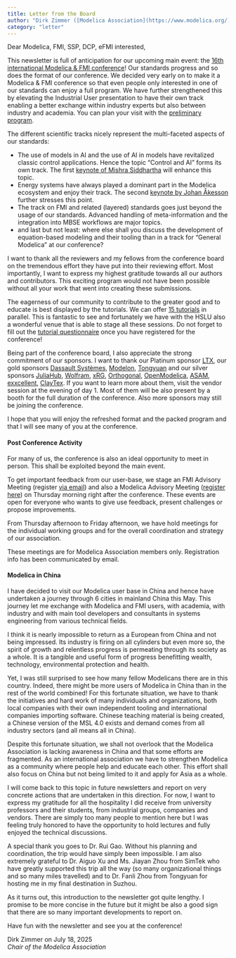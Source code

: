```yaml
---
title: Letter from the Board
author: "Dirk Zimmer ([Modelica Association](https://www.modelica.org/))"
category: "letter"
---
```

Dear Modelica, FMI, SSP, DCP, eFMI interested,

This newsletter is full of anticipation for our upcoming main event: the [16th international Modelica & FMI conference](https://modelica.org/events/modelica2025/)!
Our standards progress and so does the format of our conference. We decided very early on to make it a Modelica & FMI conference so that even people only interested in one of our standards can enjoy a full program. We have further strengthened this by elevating the Industrial User presentation to have their own track enabling a better exchange within industry experts but also between industry and academia. You can plan your visit with the [preliminary program](https://modelica.org/events/modelica2025/16thModelicaFMI_PrelProgram.pdf).



The different scientific tracks nicely represent the multi-faceted aspects of our standards: 

- The use of models in AI and the use of AI in models have revitalized classic control applications. Hence the topic “Control and AI” forms its own track. The first [keynote of Mishra Siddhartha](https://modelica.org/events/modelica2025/#keynotes) will enhance this topic.
- Energy systems have always played a dominant part in the Modelica ecosystem and enjoy their track. The second [keynote by Johan Åkesson](https://modelica.org/events/modelica2025/#keynotes) further stresses this point.
- The track on FMI and related (layered) standards goes just beyond the usage of our standards. Advanced handling of meta-information and the integration into MBSE workflows are major topics.
- and last but not least: where else shall you discuss the development of equation-based modeling and their tooling than in a track for “General Modelica” at our conference?

I want to thank all the reviewers and my fellows from the conference board on the tremendous effort they have put into their reviewing effort. Most importantly, I want to express my highest gratitude towards all our authors and contributors. This exciting program would not have been possible without all your work that went into creating these submissions. 

The eagerness of our community to contribute to the greater good and to educate is best displayed by the tutorials. We can offer [15 tutorials](https://modelica.org/events/modelica2025/Tutorial_Abstracts_16th_Modelica_and_FMI_Conference.pdf) in parallel. This is fantastic to see and fortunately we have with the HSLU also a wonderful venue that is able to stage all these sessions. Do not forget to fill out the [tutorial questionnaire](https://terminplaner6.dfn.de/en/e/d590fb98fe94c51b446157009fca9395-1294761) once you have registered for the conference!

Being part of the conference board, I also appreciate the strong commitment of our sponsors. I want to thank our Platinum sponsor [LTX](https://www.ltx.de/english.html), our gold sponsors [Dassault Systèmes](https://www.3ds.com/), [Modelon](https://modelon.com/), [Tongyuan](https://www.tongyuan.cc/)  and our silver sponsors [JuliaHub](https://juliahub.com/), [Wolfram](https://www.wolfram.com/index.en.html?source=footer), [xRG](https://xrg-simulation.de/en), [Orthogonal](https://www.orthogonal.dev/), [OpenModelica](https://openmodelica.org/), [ASAM](https://www.asam.net/),  [exxcellent](https://www.exxcellent.de/), [ClayTex](https://www.claytex.com/). If you want to learn more about them, visit the vendor session at the evening of day 1.  Most of them will be also present by a booth for the full duration of the conference. Also more sponsors may still be joining the conference.

I hope that you will enjoy the refreshed format and the packed program and that I will see many of you at the conference.

#### Post Conference Activity

For many of us, the conference is also an ideal opportunity to meet in person. This shall be exploited beyond the main event.

To get important feedback from our user-base, we stage an FMI Advisory Meeting (register [via email](mailto:contact@fmi-standard.org)) and also a Modelica Advisory Meeting ([register here](https://terminplaner6.dfn.de/en/b/b8ceacb2fd2032bbbf901583f997f728-1284258)) on Thursday morning right after the conference. These events are open for everyone who wants to give use feedback, present challenges or propose improvements.

From Thursday afternoon to Friday afternoon, we have hold meetings for the individual working groups and for the overall coordination and strategy of our association.

These meetings are for Modelica Association members only. Registration info has been communicated by email.

#### Modelica in China

I have decided to visit our Modelica user base in China and hence have undertaken a journey through 6 cities in mainland China this May. This journey let me exchange with Modelica and FMI users, with academia, with industry and with main tool developers and consultants in systems engineering from various technical fields.

I think it is nearly impossible to return as a European from China and not being impressed. Its industry is firing on all cylinders but even more so, the spirit of growth and relentless progress is permeating through its society as a whole. It is a tangible and useful form of progress benefitting wealth, technology, environmental protection and health.

Yet, I was still surprised to see how many fellow Modelicans there are in this country. Indeed, there might be more users of Modelica in China than in the rest of the world combined! For this fortunate situation, we have to thank the initiatives and hard work of many individuals and organizations, both local companies with their own independent tooling and international companies importing software. Chinese teaching material is being created, a Chinese version of the MSL 4.0 exists and demand comes from all industry sectors (and all means all in China).

Despite this fortunate situation, we shall not overlook that the Modelica Association is lacking awareness in China and that some efforts are fragmented. As an international association we have to strengthen Modelica as a community where people help and educate each other. This effort shall also focus on China but not being limited to it and apply for Asia as a whole.  

I will come back to this topic in future newsletters and report on very concrete actions that are undertaken in this direction. For now, I want to express my gratitude for all the hospitality I did receive from university professors and their students, from industrial groups, companies and vendors. There are simply too many people to mention here but I was feeling truly honored to have the opportunity to hold lectures and fully enjoyed the technical discussions.

A special thank you goes to Dr. Rui Gao. Without his planning and coordination, the trip would have simply been impossible. I am also extremely grateful to Dr. Aiguo Xu and Ms. Jiayan Zhou from SimTek who have greatly supported this trip all the way (so many organizational things and so many miles travelled) and to Dr. Fanli Zhou from Tongyuan for hosting me in my final destination in Suzhou.

As it turns out, this introduction to the newsletter got quite lengthy. I promise to be more concise in the future but it might be also a good sign that there are so many important developments to report on.

Have fun with the newsletter and see you at the conference!

Dirk Zimmer on July 18, 2025 \
*Chair of the Modelica Association*
